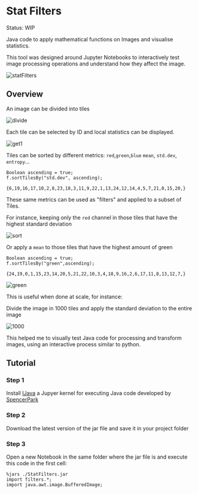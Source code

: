 # Stat Filters

Status: WIP  

Java code to apply mathematical functions on Images and visualise statistics.  

This tool was designed around Jupyter Notebooks to interactively test image processing operations and understand how they affect the image.

![statFilters](https://github.com/Kerbonaut-TS/StatFilters/assets/122178043/98437bc3-1d31-418e-9d38-19d8a08456bc)


## Overview

An image can be divided into tiles

![divide](https://github.com/Kerbonaut-TS/StatFilters/assets/122178043/88b69a8b-f439-4c40-9c45-8b2f131f6279)

Each tile can be selected by ID and local statistics can be displayed.

![get1](https://github.com/Kerbonaut-TS/StatFilters/assets/122178043/fa3c985d-8cb8-4848-9314-ec9b7400f08e)

Tiles can be sorted by different metrics: ```red```,```green```,```blue``` ```mean```, ```std.dev```, ```entropy```...

```
Boolean ascending = true;
f.sortTilesBy("std.dev", ascending);
```
```
{6,19,16,17,10,2,8,23,18,3,11,9,22,1,13,24,12,14,4,5,7,21,0,15,20,}
```

These same metrics can be used as "filters" and applied to a subset of Tiles. 

For instance, keeping only the ```red``` channel in those tiles that have the highest standard deviation

![sort](https://github.com/Kerbonaut-TS/StatFilters/assets/122178043/427c4476-afdd-41ac-8f7b-0fb300ea3da5)

Or apply a ```mean```  to those tiles that have the highest amount of green

```
Boolean ascending = true;
f.sortTilesBy("green",ascending);
```

```
{24,19,0,1,15,23,14,20,5,21,22,10,3,4,18,9,16,2,6,17,11,8,13,12,7,}
```

![green](https://github.com/Kerbonaut-TS/StatFilters/assets/122178043/f4a4c286-77c5-4aca-8d84-f668b5af4bde)


This is useful when done at scale, for instance:

Divide the image in 1000 tiles and apply the standard deviation to the entire image

![1000](https://github.com/Kerbonaut-TS/StatFilters/assets/122178043/1edfd412-d021-4ab0-b1ce-cddd08d7966c)


This helped me to visually test Java code for processing and transform images, using an interactive process similar to python.



## Tutorial

### Step 1
Install [IJava](https://github.com/SpencerPark/IJava) a Jupyer kernel for executing Java code developed by [SpencerPark](https://github.com/SpencerPark)

### Step 2
Download the latest version of the jar file and save it in your project folder

### Step 3
Open a new Notebook in the same folder where the jar file is and execute this code in the first cell:

```
%jars ./StatFilters.jar
import filters.*;
import java.awt.image.BufferedImage;
```






